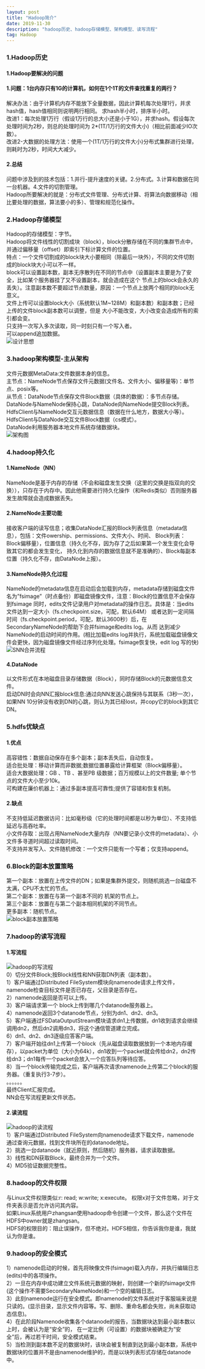 ```yaml
---
layout: post
title: "Hadoop简介"
date: 2019-11-30
description: "hadoop历史、hadoop存储模型、架构模型、读写流程"
tag: Hadoop
---
```

### 1.Hadoop历史
#### 1.Hadoop要解决的问题
#### 1.问题：1台内存只有1G的计算机，如何在1个1T的文件查找重复的两行？
解决办法：由于计算机内存不能放下全量数据，因此计算机每次处理1行，并求hash值，hash值相同则说明两行相同。
求hash半小时，排序半小时。  
改进1：每次处理1万行（假设1万行的总大小还是小于1G），并求hash。假设每次处理时间为2秒，则总的处理时间为
2*(1T/1万行的文件大小)（相比前面减少IO次数）。  
改进2-大数据的处理方法：使用一个(1T/1万行的文件大小)分布式集群进行处理，则耗时为2秒，时间大大减少。
#### 2.总结
问题中涉及到的技术包括：1.并行-提升速度的关键。2.分布式。3.计算和数据在同一台机器。4.文件的切割管理。  
Hadoop所要解决的就是：分布式文件管理、分布式计算、将算法向数据移动（相比要处理的数据，算法要小的多）、管理和规范化操作。
### 2.Hadoop存储模型
Hadoop的存储模型：字节。  
Hadoop将文件线性的切割成块（block），block分散存储在不同的集群节点中，并通过偏移量（offset）即索引下标计算文件的位置。  
特点：一个文件切割成的block块大小要相同（除最后一块外），不同的文件切割成的block块大小可以不一样。  
block可以设置副本数，副本无序散列在不同的节点中（设置副本主要是为了安全，比如某个服务器挂了又不设置副本，就会造成在这个
节点上的block会永久的丢失）。注意副本数不要超过节点数量，原因：一个节点上放两个相同的block无意义。  
文件上传可以设置block大小（系统默认1M~128M）和副本数）和副本数；已经上传的文件block副本数可以调整，但是
大小不能改变，大小改变会造成所有的索引都会变。  
只支持一次写入多次读取，同一时刻只有一个写入者。  
可以append追加数据。  
![设计思想](/images/article/hadoop/HDFS设计思想.jpg "HDFS设计思想") 
### 3.hadoop架构模型-主从架构
文件元数据MetaData:文件数据本身的信息。  
主节点：NameNode节点保存文件元数据(文件名、文件大小、偏移量等)：单节点、posix等。  
从节点：DataNode节点保存文件Block数据（具体的数据）：多节点存储。  
DataNode与NameNode保持心跳，DataNode向NameNode提交Block列表。  
HdfsClient与NameNode交互元数据信息（数据在什么地方，数据大小等）。  
HdfsClient与DataNode交互文件Block数据（cs模式）。  
DataNode利用服务器本地文件系统存储数据块。  
![架构图](/images/article/hadoop/HDFS架构图.jpg "HDFS架构图") 
### 4.hadoop持久化
#### 1.NameNode（NN）
NameNode是基于内存的存储（不会和磁盘发生交换（这里的交换是指双向的交换）），只存在于内存中。因此他需要进行持久化操作（和Redis类似）否则服务器
发生故障就会造成数据丢失。
#### 2.NameNode主要功能
接收客户端的读写信息；收集DataNode汇报的Block列表信息（metadata信息），包括：文件owership、permissions、文件大小、时间、
Block列表：Block偏移量），位置信息（持久化不存，因为存了之后如果第一个发生变化会导致其它的都会发生变化，
持久化到内存的数据信息就不是准确的）、Block每副本位置（持久化不存，由DataNode上报）。
#### 3.NameNode持久化过程
NameNode的metadata信息在启动后会加载到内存，metadata存储到磁盘文件名为”fsimage”（时点备份）即磁盘镜像文件，注意：Block的位置信息不会保存到fsimage
同时，edits文件记录用户对metadata的操作日志。具体是：当edits文件达到一定大小（fs.checkpoint.size，可配，默认64M）
或者达到一定间隔时间（fs.checkpoint.period，可配，默认3600秒）后，在SecondaryNameNode的帮助下合并fsimage和edits log。从而
达到减少NameNode的启动时间的作用。(相比加载edits log并执行，系统加载磁盘镜像文件会更快，因为磁盘镜像文件经过序列化处理。fsimage恢复快，edit log 写的快)  
![SNN合并流程](/images/article/hadoop/SNN合并流程.jpg "SNN合并流程") 
#### 4.DataNode
以文件形式在本地磁盘目录存储数据（Block），同时存储Block的元数据信息文件。  
启动DN时会向NN汇报block信息:通过向NN发送心跳保持与其联系（3秒一次），如果NN 10分钟没有收到DN的心跳，则认为其已经lost，并copy它的block到其它DN。
### 5.hdfs优缺点
#### 1.优点
高容错性：数据自动保存在多个副本；副本丢失后，自动恢复。  
适合批处理：移动计算而非数据;数据位置暴露给计算框架（Block偏移量）。  
适合大数据处理：GB 、TB 、甚至PB 级数据；百万规模以上的文件数量; 单个节点的文件大小至少10k。  
可构建在廉价机器上：通过多副本提高可靠性;提供了容错和恢复机制。
#### 2.缺点
不支持低延迟数据访问：比如毫秒级（它的处理时间都是以秒为单位）、不支持低延迟与高吞吐率。  
小文件存取：出现占用NameNode大量内存（NN要记录小文件的metadata）、小文件多寻道时间超过读取时间。  
不支持并发写入、文件随机修改：一个文件只能有一个写者；仅支持append。
### 6.Block的副本放置策略
第一个副本：放置在上传文件的DN；如果是集群外提交，则随机挑选一台磁盘不太满，CPU不太忙的节点。  
第二个副本：放置在与第一个副本不同的 机架的节点上。  
第三个副本：放置在与第二个副本相同机架的不同节点。  
更多副本：随机节点。  
![block副本放置策略](/images/article/hadoop/block副本放置策略.jpg "block副本放置策略") 
### 7.hadoop的读写流程
#### 1.写流程
![hadoop的写流程](/images/article/hadoop/hadoop01_write_process.jpg "hadoop的写流程")  
0）切分文件Block;按Block线性和NN获取DN列表（副本数）。  
1）客户端通过Distributed FileSystem模块向namenode请求上传文件，namenode检查目标文件是否已存在，父目录是否存在。  
2）namenode返回是否可以上传。  
3）客户端请求第一个 block上传到哪几个datanode服务器上。  
4）namenode返回3个datanode节点，分别为dn1、dn2、dn3。  
5）客户端通过FSDataOutputStream模块请求dn1上传数据，dn1收到请求会继续调用dn2，然后dn2调用dn3，将这个通信管道建立完成。  
6）dn1、dn2、dn3逐级应答客户端。  
7）客户端开始往dn1上传第一个block（先从磁盘读取数据放到一个本地内存缓存），以packet为单位（大小为64k），dn1收到一个packet就会传给dn2，dn2传给dn3；dn1每传一个packet会放入一个应答队列等待应答。  
8）当一个block传输完成之后，客户端再次请求namenode上传第二个block的服务器。（重复执行3-7步）。  
。。。。。。  
最终Client汇报完成。  
NN会在写流程更新文件状态。
#### 2.读流程
![hadoop的读流程](/images/article/hadoop/hadoop01_read_process.jpg "hadoop的读流程")  
1）客户端通过Distributed FileSystem向namenode请求下载文件，namenode通过查询元数据，找到文件块所在的datanode地址。  
2）挑选一台datanode（就近原则，然后随机）服务器，请求读取数据。  
3）线性和DN获取Block，最终合并为一个文件。  
4）MD5验证数据完整性。
### 8.hadoop的文件权限
与Linux文件权限类似:r: read; w:write; x:execute。
权限x对于文件忽略，对于文件夹表示是否允许访问其内容。  
如果Linux系统用户zhangsan使用hadoop命令创建一个文件，那么这个文件在HDFS中owner就是zhangsan。  
HDFS的权限目的：阻止误操作，但不绝对。HDFS相信，你告诉我你是谁，我就认为你是谁。
### 9.hadoop的安全模式
1）namenode启动的时候，首先将映像文件(fsimage)载入内存，并执行编辑日志(edits)中的各项操作。  
2）一旦在内存中成功建立文件系统元数据的映射，则创建一个新的fsimage文件(这个操作不需要SecondaryNameNode)和一个空的编辑日志。  
3）此刻namenode运行在安全模式。即namenode的文件系统对于客服端来说是只读的。(显示目录，显示文件内容等。写、删除、重命名都会失败，尚未获取动态信息)。  
4）在此阶段Namenode收集各个datanode的报告，当数据块达到最小副本数以上时，会被认为是“安全”的， 在一定比例（可设置）的数据块被确定为“安全”后，再过若干时间，安全模式结束。  
5）当检测到副本数不足的数据块时，该块会被复制直到达到最小副本数，系统中数据块的位置并不是由namenode维护的，而是以块列表形式存储在datanode中。